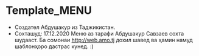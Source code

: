 # Template_MENU
- Создател Абдушакур из Таджикистан.
- Сохташуд: 17.12.2020
Меню аз тарафи Абдушакур Савзаев сохта шудааст. Ба сомонаи http://web.amo.tj дохил шавед ва ҳамин намуд шаблонҳоро дастрас кунед. :)

